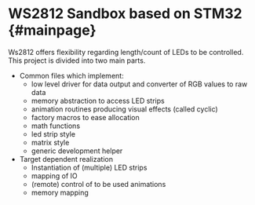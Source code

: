 WS2812 Sandbox based on STM32                         {#mainpage}
============

Ws2812 offers flexibility regarding length/count of LEDs to be controlled.
This project is divided into two main parts.  
- Common files which implement:
  - low level driver for data output and converter of RGB values to raw data
  - memory abstraction to access LED strips
  - animation routines producing visual effects (called cyclic)
  - factory macros to ease allocation
  - math functions
  - led strip style
  - matrix style
  - generic development helper 
- Target dependent realization
  - Instantiation of (multiple) LED strips
  - mapping of IO 
  - (remote) control of to be used animations
  - memory mapping